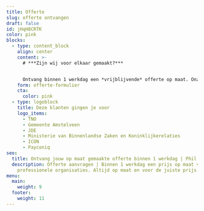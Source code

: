 ```yaml
---
title: Offerte
slug: offerte ontvangen
draft: false
id: jHqH8CRTK
color: pink
blocks:
  - type: content_block
    align: center
    content: >-
      # ***Zijn wij voor elkaar gemaakt?***


      Ontvang binnen 1 werkdag een *vrijblijvende* offerte op maat. Onze experts hebben ervaring in vele branches en weten precies waar je behoefte ligt.
    form: offerte-formulier
    cta:
      color: pink
  - type: logoblock
    title: Deze klanten gingen je voor
    logo_items:
      - TNO
      - Gemeente Amstelveen
      - JDE
      - Ministerie van Binnenlandse Zaken en Koninklijkerelaties
      - ICON
      - Payconiq
seo:
  title: Ontvang jouw op maat gemaakte offerte binnen 1 werkdag | Phil & Flo
  description: Offerte aanvragen | Binnen 1 werkdag een prijs op maat voor
    professionele organisaties. Altijd op maat en voor de juiste prijs.
menu:
  main:
    weight: 9
  footer:
    weight: 11
---
```

